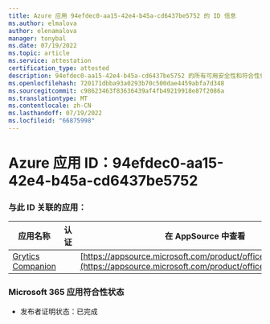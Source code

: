 ```yaml
---
title: Azure 应用 94efdec0-aa15-42e4-b45a-cd6437be5752 的 ID 信息
ms.author: elmalova
author: elenamalova
manager: tonybal
ms.date: 07/19/2022
ms.topic: article
ms.service: attestation
certification_type: attested
description: 94efdec0-aa15-42e4-b45a-cd6437be5752 的所有可用安全性和符合性信息。
ms.openlocfilehash: 720171dbba93a0293b70c500dae4459abfa7d348
ms.sourcegitcommit: c98623463f83636439af4fb49219918e87f2086a
ms.translationtype: MT
ms.contentlocale: zh-CN
ms.lasthandoff: 07/19/2022
ms.locfileid: "66875998"
---
```

# <a name="azure-app-id-94efdec0-aa15-42e4-b45a-cd6437be5752"></a>Azure 应用 ID：94efdec0-aa15-42e4-b45a-cd6437be5752


### <a name="apps-associated-with-this-id"></a>与此 ID 关联的应用：
| **应用名称** | **认证** | **在 AppSource 中查看** |
|--------------|---------------|-----------------------|
| [Grytics Companion](../forward/WA200004217.md) |  | [https://appsource.microsoft.com/product/office/WA200004217](https://appsource.microsoft.com/product/office/WA200004217) |

### <a name="microsoft-365-app-compliance-status"></a>Microsoft 365 应用符合性状态
- 发布者证明状态：已完成
